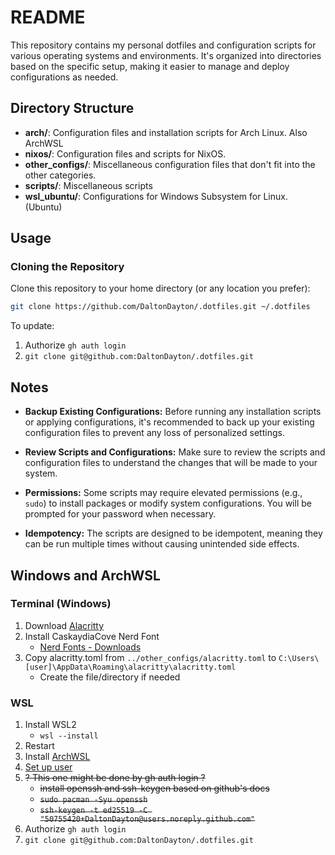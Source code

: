 # README

This repository contains my personal dotfiles and configuration scripts for various operating systems and environments. It's organized into directories based on the specific setup, making it easier to manage and deploy configurations as needed.

## Directory Structure

- **arch/**: Configuration files and installation scripts for Arch Linux. Also ArchWSL
- **nixos/**: Configuration files and scripts for NixOS.
- **other_configs/**: Miscellaneous configuration files that don't fit into the other categories.
- **scripts/**: Miscellaneous scripts
- **wsl_ubuntu/**: Configurations for Windows Subsystem for Linux. (Ubuntu)

## Usage

### Cloning the Repository

Clone this repository to your home directory (or any location you prefer):

```bash
git clone https://github.com/DaltonDayton/.dotfiles.git ~/.dotfiles
```

To update:

1. Authorize `gh auth login`
2. `git clone git@github.com:DaltonDayton/.dotfiles.git`

## Notes

- **Backup Existing Configurations:** Before running any installation scripts or applying configurations, it's recommended to back up your existing configuration files to prevent any loss of personalized settings.

- **Review Scripts and Configurations:** Make sure to review the scripts and configuration files to understand the changes that will be made to your system.

- **Permissions:** Some scripts may require elevated permissions (e.g., `sudo`) to install packages or modify system configurations. You will be prompted for your password when necessary.

- **Idempotency:** The scripts are designed to be idempotent, meaning they can be run multiple times without causing unintended side effects.

## Windows and ArchWSL

### Terminal (Windows)

1. Download [Alacritty](https://alacritty.org/)
1. Install CaskaydiaCove Nerd Font
   - [Nerd Fonts - Downloads](https://www.nerdfonts.com/font-downloads)
1. Copy alacritty.toml from `../other_configs/alacritty.toml` to `C:\Users\[user]\AppData\Roaming\alacritty\alacritty.toml`
   - Create the file/directory if needed

### WSL

1. Install WSL2
   - `wsl --install`
2. Restart
3. Install [ArchWSL](https://github.com/yuk7/ArchWSL)
4. [Set up user](https://wsldl-pg.github.io/ArchW-docs/How-to-Setup/#set-up-the-default-user)
5. ~~? This one might be done by gh auth login ?~~
   - ~~install openssh and ssh-keygen based on github's docs~~
   - ~~`sudo pacman -Syu openssh`~~
   - ~~`ssh-keygen -t ed25519 -C "50755420+DaltonDayton@users.noreply.github.com"`~~
6. Authorize `gh auth login`
7. `git clone git@github.com:DaltonDayton/.dotfiles.git`
